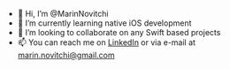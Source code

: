 - 👋 Hi, I’m @MarinNovitchi
- 🌱 I’m currently learning native iOS development
- 💞️ I’m looking to collaborate on any Swift based projects
- 📫 You can reach me on [LinkedIn](ro.linkedin.com/in/marin-novitchi-2b405067) or via e-mail at marin.novitchi@gmail.com

<!---
MarinNovitchi/MarinNovitchi is a ✨ special ✨ repository because its `README.md` (this file) appears on your GitHub profile.
You can click the Preview link to take a look at your changes.
--->
